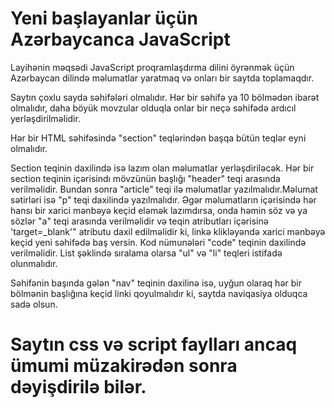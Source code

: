 
# Yeni başlayanlar üçün Azərbaycanca JavaScript

Layihənin məqsədi JavaScript proqramlaşdırma dilini öyrənmək üçün Azərbaycan dilində məlumatlar yaratmaq və onları bir saytda toplamaqdır. 

Saytın çoxlu sayda səhifələri olmalıdır. Hər bir səhifə ya 10 bölmədən ibarət olmalıdır, daha böyük movzular olduqla onlar bir neçə səhifədə ardıcıl yerləşdirilməlidir. 

Hər bir HTML səhifəsində "section" teqlərindən başqa bütün teqlər eyni olmalıdır. 

Section teqinin daxilində isə lazım olan məlumatlar yerləşdiriləcək. Hər bir section teqinin içərisindı mövzünün başlığı "header" teqi arasında verilməlidir. Bundan sonra "article" teqi ilə məlumatlar yazılmalıdır.Məlumat sətirləri isə "p" teqi daxilində yazılmalıdır. Əgər məlumatların içərisində hər hansı bir xarici mənbəyə keçid eləmək lazımdırsa, onda həmin söz və ya sözlər "a" teqi arasında verilməlidir və teqin atributları içərisinə 'target=_blank'" atributu daxil edilməlidir ki, linkə klikləyəndə xarici mənbəyə keçid yeni səhifədə baş versin. Kod nümunələri "code" teqinin daxilində verilməlidir. List şəklində sıralama olarsa "ul" və "li" teqleri istifadə olunmalıdır. 


Səhifənin başında gələn "nav" teqinin daxilinə isə, uyğun olaraq hər bir bölmənin başlığına keçid linki qoyulmalıdır ki, saytda naviqasiya olduqca sadə olsun.  


# Saytın css və script faylları ancaq ümumi müzakirədən sonra dəyişdirilə bilər.   

